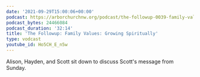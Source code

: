 ```yaml
---
date: '2021-09-29T15:00:06+00:00'
podcast: https://arborchurchnw.org/podcast/the-followup-0039-family-values-growing-spiritually.m4a
podcast_bytes: 24466084
podcast_duration: '32:14'
title: 'The Followup: Family Values: Growing Spiritually'
type: vodcast
youtube_id: Ho5CH_E_n5w
---
```


Alison, Hayden, and Scott sit down to discuss Scott's message from Sunday.
